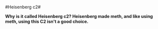 #Heisenberg c2#

**Why is it called Heisenberg c2? Heisenberg made meth, and like using meth, using this C2 isn't a good choice.**
 

